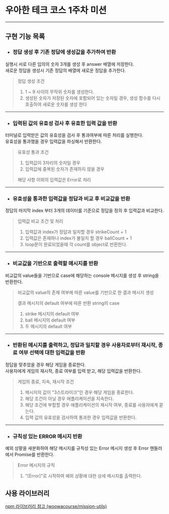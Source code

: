 # 우아한 테크 코스 1주차 미션

---

## 구현 기능 목록

- ### 정답 생성 후 기존 정답에 생성값을 추가하여 반환

실행시 서로 다른 임의의 숫자 3개를 생성 후 answer 배열에 저장한다.  
새로운 정답을 생성시 기존 정답의 배열에 새로운 정답을 추가한다.

> 정답 생성 조건
>
> 1. 1 ~ 9 사이의 무작위 숫자를 생성한다.
> 2. 생성된 숫자가 저장된 숫자에 포함되어 있는 숫자일 경우, 생성 함수를 다시 호출하여 새로운 숫자를 생성 한다

---

- ### 입력된 값의 유효성 검사 후 유효한 입력 값을 반환

터미널로 입력받은 값의 유효성을 검사 후 통과여부에 따른 처리를 실행한다.  
유효성을 통과했을 경우 입력값을 파싱해서 반환한다.

> 유효성 통과 조건
>
> 1. 입력값이 3자리의 숫자일 경우
> 2. 입력값에 중복된 숫자가 존재하지 않을 경우
>
> 해당 사항 이외의 입력값은 Error로 처리

---

- ### 유효성을 통과한 입력값을 정답과 비교 후 비교값을 반환

정답의 마지막 index 부터 3개의 데이터를 기준으로 정답을 정의 후 입력값과 비교한다.

> 입력값 비교 조건 및 처리
>
> 1. 입력값과 index가 정답과 일치할 경우 strikeCount + 1
> 2. 입력값은 존재하나 index가 불일치 할 경우 ballCount + 1
> 3. loop문이 완료되었을때 각 count를 object로 반환한다.

---

- ### 비교값을 기반으로 출력할 메시지를 반환

비교값의 value들을 기반으로 case에 해당하는 console 메시지를 생성 후 string을 반환한다.

> 비교값의 value의 존재 여부에 따른 value를 기반으로 한 결과 메시지 생성
>
> 결과 메시지의 default 여부에 따른 반환 string의 case
>
> 1. strike 메시지의 default 여부
> 2. ball 메시지의 default 여부
> 3. 두 메시지의 default 여부

---

- ### 반환된 메시지를 출력하고, 정답과 일치할 경우 사용자로부터 재시작, 종료 여부 선택에 대한 입력값을 반환

정답을 맞추었을 경우 해당 게임을 종료한다.  
사용자에게 게임의 재시작, 종료 여부를 입력 받고, 해당 입력값을 반환한다.

> 게입의 종료, 지속, 재시작 조건
>
> 1. 메시지의 값이 "3스트라이크"인 경우 해당 게임을 종료한다.
> 2. 해당 조건이 아닐 경우 애플리케이션을 지속한다.
> 3. 해당 조건에 부합할 경우 애플리케이션의 재시작 여부, 종료를 사용자에게 묻는다.
> 4. 입력 값의 유효성을 검사하여 통과한 경우 입력값을 반환한다.

---

- ### 규칙성 있는 ERROR 메시지 반환

예외 상황을 새분화하여 해당 메시지를 규칙성 있는 Error 메시지 생성 후 Error 헨들러에서 Promise를 반환한다.

> Error 메시지의 규칙
>
> 1. "[Error]"로 시작하여 예외 상황에 대한 상세 메시지를 출력한다.

## 사용 라이브러리

[npm 라이브러리 참고 (woowacourse/mission-utils)](https://www.npmjs.com/package/@woowacourse/mission-utils)

